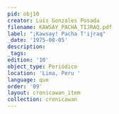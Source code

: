 ```yaml
---
pid: obj10
creator: Luis Gonzales Posada
filename: KAWSAY_PACHA_TIJRAQ.pdf
label: "¡Kawsay! Pacha T'ijraq"
_date: '1975-08-05'
description:
_tags:
edition: '10'
object_type: Periódico
location: 'Lima, Peru '
language: que
order: '09'
layout: cronicawan_item
collection: cronicawan
---
```

